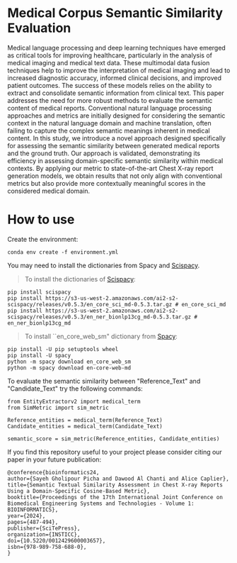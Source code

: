 # Medical Corpus Semantic Similarity Evaluation

Medical language processing and deep learning techniques have emerged as critical tools for improving healthcare, particularly in the analysis of medical imaging and medical text data. These multimodal data fusion techniques help to improve the interpretation of medical imaging and lead to increased diagnostic accuracy, informed clinical decisions, and improved patient outcomes. The success of these models relies on the ability to extract and consolidate semantic information from clinical text. This paper addresses the need for more robust methods to evaluate the semantic content of medical reports. Conventional natural language processing approaches and metrics are initially designed for considering the semantic context in the natural language domain and machine translation, often failing to capture the complex semantic meanings inherent in medical content. In this study, we introduce a novel approach designed specifically for assessing the semantic similarity between generated medical reports and the ground truth. Our approach is validated, demonstrating its efficiency in assessing domain-specific semantic similarity within medical contexts. By applying our metric to state-of-the-art Chest X-ray report generation models, we obtain results that not only align with conventional metrics but also provide more contextually meaningful scores in the considered medical domain.

# How to use

Create the environment:
```
conda env create -f environment.yml
```
You may need to install the dictionaries from Spacy and [Scispacy](https://allenai.github.io/scispacy/).

> To install the dictionaries of [Scispacy](https://allenai.github.io/scispacy/):

```
pip install scispacy
pip install https://s3-us-west-2.amazonaws.com/ai2-s2-scispacy/releases/v0.5.3/en_core_sci_md-0.5.3.tar.gz # en_core_sci_md
pip install https://s3-us-west-2.amazonaws.com/ai2-s2-scispacy/releases/v0.5.3/en_ner_bionlp13cg_md-0.5.3.tar.gz # en_ner_bionlp13cg_md
```
> To install ``en_core_web_sm" dictionary from [Spacy](https://spacy.io/usage):

```
pip install -U pip setuptools wheel
pip install -U spacy
python -m spacy download en_core_web_sm
python -m spacy download en-core-web-md
```

To evaluate the semantic similarity between "Reference_Text" and "Candidate_Text" try the following commands:
```
from EntityExtractorv2 import medical_term
from SimMetric import sim_metric

Reference_entities = medical_term(Reference_Text)
Candidate_entities = medical_term(Candidate_Text)

semantic_score = sim_metric(Reference_entities, Candidate_entities)
```
If you find this repository useful to your project please consider citing our paper in your future publication:
```
@conference{bioinformatics24,
author={Sayeh Gholipour Picha and Dawood Al Chanti and Alice Caplier},
title={Semantic Textual Similarity Assessment in Chest X-ray Reports Using a Domain-Specific Cosine-Based Metric},
booktitle={Proceedings of the 17th International Joint Conference on Biomedical Engineering Systems and Technologies - Volume 1: BIOINFORMATICS},
year={2024},
pages={487-494},
publisher={SciTePress},
organization={INSTICC},
doi={10.5220/0012429600003657},
isbn={978-989-758-688-0},
}
```
